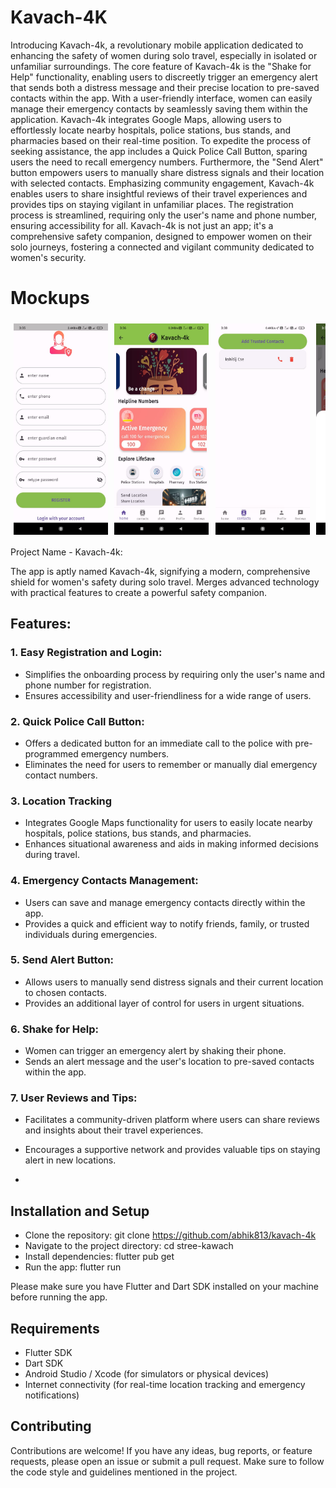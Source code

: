 # Kavach-4K

Introducing Kavach-4k, a revolutionary mobile application dedicated to enhancing the safety of women during solo travel, especially in isolated or unfamiliar surroundings. The core feature of Kavach-4k is the "Shake for Help" functionality, enabling users to discreetly trigger an emergency alert that sends both a distress message and their precise location to pre-saved contacts within the app. With a user-friendly interface, women can easily manage their emergency contacts by seamlessly saving them within the application. Kavach-4k integrates Google Maps, allowing users to effortlessly locate nearby hospitals, police stations, bus stands, and pharmacies based on their real-time position. To expedite the process of seeking assistance, the app includes a Quick Police Call Button, sparing users the need to recall emergency numbers. Furthermore, the "Send Alert" button empowers users to manually share distress signals and their location with selected contacts. Emphasizing community engagement, Kavach-4k enables users to share insightful reviews of their travel experiences and provides tips on staying vigilant in unfamiliar places. The registration process is streamlined, requiring only the user's name and phone number, ensuring accessibility for all. Kavach-4k is not just an app; it's a comprehensive safety companion, designed to empower women on their solo journeys, fostering a connected and vigilant community dedicated to women's security.

<!-- # Screenshots
<div><img src="./assets/image/screenshot.jpg"></div> -->

# Mockups
<div style="display: flex; flex-direction: row; overflow-x: scroll;">
    <img src="./assets/WhatsApp Image 2024-01-17 at 18.52.50_a4126507.jpg" style="width: 30%; margin: 1%;">
    <img src="./assets/WhatsApp Image 2024-01-17 at 18.52.49_161f68a0.jpg" style="width: 30%; margin: 1%;">
    <img src="./assets/WhatsApp Image 2024-01-17 at 18.52.48_f6af7254.jpg" style="width: 30%; margin: 1%;">
    <img src="./assets/WhatsApp Image 2024-01-17 at 18.52.48_f3fe9b1a.jpg" style="width: 30%; margin: 1%;">
    <img src="./assets/WhatsApp Image 2024-01-17 at 18.52.47_38c45708.jpg" style="width: 30%; margin: 1%;">
    <img src="./assets/WhatsApp Image 2024-01-17 at 18.52.50_63870424.jpg" style="width: 30%; margin: 1%;">
</div>


Project Name - Kavach-4k:

The app is aptly named Kavach-4k, signifying a modern, comprehensive shield for women's safety during solo travel.
Merges advanced technology with practical features to create a powerful safety companion.

## Features:

### 1. Easy Registration and Login:
- Simplifies the onboarding process by requiring only the user's name and phone number for registration.
- Ensures accessibility and user-friendliness for a wide range of users.


### 2. Quick Police Call Button:
- Offers a dedicated button for an immediate call to the police with pre-programmed emergency numbers.
- Eliminates the need for users to remember or manually dial emergency contact numbers.


### 3. Location Tracking
- Integrates Google Maps functionality for users to easily locate nearby hospitals, police stations, bus stands, and pharmacies.
- Enhances situational awareness and aids in making informed decisions during travel.


### 4. Emergency Contacts Management:

- Users can save and manage emergency contacts directly within the app.
- Provides a quick and efficient way to notify friends, family, or trusted individuals during emergencies.


### 5. Send Alert Button:
- Allows users to manually send distress signals and their current location to chosen contacts.
- Provides an additional layer of control for users in urgent situations.


### 6. Shake for Help:
- Women can trigger an emergency alert by shaking their phone.
- Sends an alert message and the user's location to pre-saved contacts within the app.


### 7. User Reviews and Tips:
- Facilitates a community-driven platform where users can share reviews and insights about their travel experiences.
- Encourages a supportive network and provides valuable tips on staying alert in new locations.


- 
## Installation and Setup

- Clone the repository:
git clone https://github.com/abhik813/kavach-4k
- Navigate to the project directory:
cd stree-kawach
- Install dependencies:
flutter pub get
- Run the app:
flutter run

Please make sure you have Flutter and Dart SDK installed on your machine before running the app.

## Requirements

- Flutter SDK
- Dart SDK
- Android Studio / Xcode (for simulators or physical devices)
- Internet connectivity (for real-time location tracking and emergency notifications)

## Contributing

Contributions are welcome! If you have any ideas, bug reports, or feature requests, please open an issue or submit a pull request. Make sure to follow the code style and guidelines mentioned in the project.


